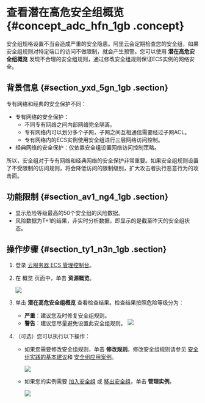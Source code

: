 # 查看潜在高危安全组概览 {#concept_adc_hfn_1gb .concept}

安全组规格设置不当会造成严重的安全隐患。阿里云会定期检查您的安全组，如果安全组规则对特定端口的访问不做限制，就会产生预警。您可以使用 **潜在高危安全组概览** 发现不合理的安全组规则，通过修改安全组规则保证ECS实例的网络安全。

## 背景信息 {#section_yxd_5gn_1gb .section}

专有网络和经典的安全保护不同：

-   专有网络的安全保护：
    -   不同专有网络之间内部网络完全隔离。
    -   专有网络内可以划分多个子网，子网之间互相通信需要经过子网ACL。
    -   专有网络内的ECS实例使用安全组进行三层网络访问控制。
-   经典网络的安全保护：仅依靠安全组设置网络访问控制策略。

所以，安全组对于专有网络和经典网络的安全保护非常重要。如果安全组规则设置了不受限制的访问规则，将会降低访问的限制级别，扩大攻击者执行恶意行为的攻击面。

## 功能限制 {#section_av1_ng4_1gb .section}

-   显示危险等级最高的50个安全组的风险数据。
-   风险数据为T+1的结果，非实时分析数据，即显示的是截至昨天的安全组状态。

## 操作步骤 {#section_ty1_n3n_1gb .section}

1.  登录 [云服务器 ECS 管理控制台](https://ecs.console.aliyun.com/?spm=a2c4g.11186623.2.9.FNEORG#/home)。
2.  在 概览 页面中，单击 **资源概览**。

    ![](http://static-aliyun-doc.oss-cn-hangzhou.aliyuncs.com/assets/img/77477/154452115233806_zh-CN.png)

3.  单击 **潜在高危安全组概览** 查看检查结果。检查结果按照危险等级分为：

    -   **严重**：建议您及时修复安全组规则。
    -   **警告**：建议您尽量避免设置此安全组规则。
    ![](http://static-aliyun-doc.oss-cn-hangzhou.aliyuncs.com/assets/img/77477/154452115233808_zh-CN.png)

4.  （可选）您可以执行以下操作：
    -   如果您需要修改安全组规则，单击 **修改规则**。修改安全组规则请参见 [安全组实践的基本建议](cn.zh-CN/最佳实践/安全/ECS安全组实践（一）.md#section_imd_fn2_2fb)和 [安全组应用案例](cn.zh-CN/用户指南/安全组/应用案例.md#)。

        ![](http://static-aliyun-doc.oss-cn-hangzhou.aliyuncs.com/assets/img/77477/154452115233859_zh-CN.png)

    -   如果您的实例需要 [加入安全组](cn.zh-CN/用户指南/安全组/加入安全组.md#) 或 [移出安全组](cn.zh-CN/用户指南/安全组/移出安全组.md#)，单击 **管理实例**。

        ![](http://static-aliyun-doc.oss-cn-hangzhou.aliyuncs.com/assets/img/77477/154452115233860_zh-CN.png)


